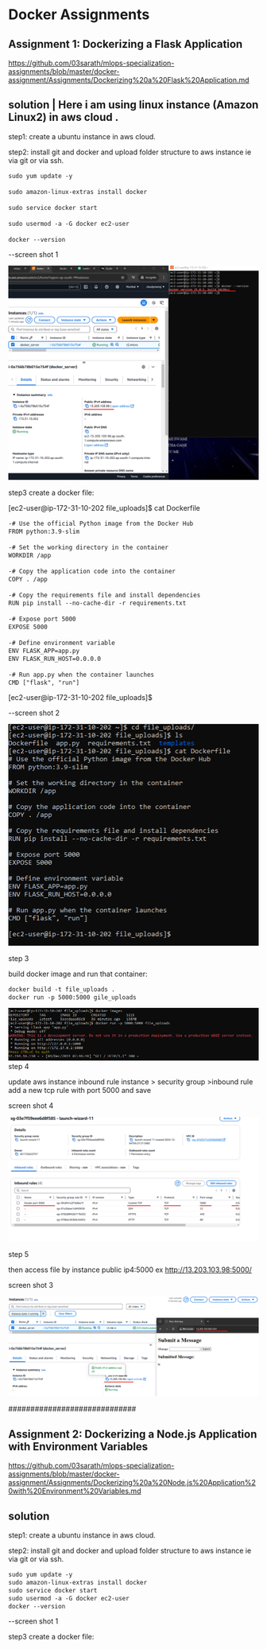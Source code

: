 
# Docker Assignments


## Assignment 1: Dockerizing a Flask Application

 https://github.com/03sarath/mlops-specialization-assignments/blob/master/docker-assignment/Assignments/Dockerizing%20a%20Flask%20Application.md

## solution | Here i am using linux instance (Amazon Linux2) in aws cloud .

step1: create a ubuntu instance in aws cloud.

step2: install git and docker and upload folder structure to aws instance ie via git or via ssh.

```
sudo yum update -y

sudo amazon-linux-extras install docker

sudo service docker start

sudo usermod -a -G docker ec2-user

docker --version
```

--screen shot 1 

![Docker Assignment Image](https://raw.githubusercontent.com/tripathimanoj/docker_assignments/main/dockerss1.png)

step3 create a docker file:

[ec2-user@ip-172-31-10-202 file_uploads]$ cat Dockerfile
```
-# Use the official Python image from the Docker Hub
FROM python:3.9-slim

-# Set the working directory in the container
WORKDIR /app

-# Copy the application code into the container
COPY . /app

-# Copy the requirements file and install dependencies
RUN pip install --no-cache-dir -r requirements.txt

-# Expose port 5000
EXPOSE 5000

-# Define environment variable
ENV FLASK_APP=app.py
ENV FLASK_RUN_HOST=0.0.0.0

-# Run app.py when the container launches
CMD ["flask", "run"]
```

[ec2-user@ip-172-31-10-202 file_uploads]$

--screen shot 2

![Docker Assignment Image](https://raw.githubusercontent.com/tripathimanoj/docker_assignments/main/dockerss2.png)

step 3

build docker image and run that container:
```
docker build -t file_uploads .
docker run -p 5000:5000 gile_uploads
```

![Docker Assignment Image](https://raw.githubusercontent.com/tripathimanoj/docker_assignments/main/docker0.png)
 step 4 

 update aws instance inbound rule instance > security group >inbound rule 
 add a new tcp rule with port 5000 and save 

screen shot 4

![Docker Assignment Image](https://raw.githubusercontent.com/tripathimanoj/docker_assignments/main/dockerss3.png)

step 5 

 then access file by instance public ip4:5000 ex http://13.203.103.98:5000/

 screen shot 3

![Docker Assignment Image](https://raw.githubusercontent.com/tripathimanoj/docker_assignments/main/dockerss4.png)

 

 #############################

 ## Assignment 2: Dockerizing a Node.js Application with Environment Variables

 https://github.com/03sarath/mlops-specialization-assignments/blob/master/docker-assignment/Assignments/Dockerizing%20a%20Node.js%20Application%20with%20Environment%20Variables.md

## solution

step1: create a ubuntu instance in aws cloud.

step2: install git and docker and upload folder structure to aws instance ie via git or via ssh.
```
sudo yum update -y
sudo amazon-linux-extras install docker
sudo service docker start
sudo usermod -a -G docker ec2-user
docker --version
```

--screen shot 1 

step3 create a docker file:
